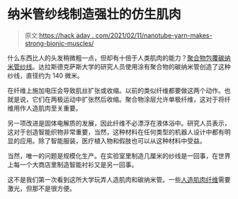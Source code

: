 # 纳米管纱线制造强壮的仿生肌肉

> 原文:[https://hack aday . com/2021/02/11/nanotube-yarn-makes-strong-bionic-muscles/](https://hackaday.com/2021/02/11/nanotube-yarn-makes-strong-bionic-muscles/)

什么东西比人的头发稍微粗一点，但却有十倍于人类肌肉的能力？[聚合物包覆碳纳米管纱线](https://spectrum.ieee.org/tech-talk/biomedical/bionics/nanotube-bionic-muscles-are-10-times-stronger)。达拉斯德克萨斯大学的研究人员使用涂有聚合物的碳纳米管创造了这种纱线，直径约为 140 微米。

在纤维上施加电压会导致肌丝扩张或收缩。以前的类似纤维都要做这两个动作。也就是说，它们在两极运动中扩张然后收缩。聚合物涂层允许单极纤维，这对于将纤维用作人造肌肉至关重要。

另一项改进是固体电解质的发展，因此纤维不必漂浮在液体浴中。研究人员表示，这对于创造智能织物非常重要，当然，这种材料在任何类型的机器人设计中都有明显的应用。除了智能服装，医疗植入物和假肢也可以从这种材料中受益。

当然，唯一的问题是规模化生产。在实验室里制造几厘米的纱线是一回事，在世界上每一个大商店里制造智能衬衫又是另一回事。

这不是我们第一次看到这所大学玩弄人造肌肉和碳纳米管。一些[人造肌肉纤维](https://hackaday.com/2016/12/08/nylon-fibre-artificial-muscles-powered-by-lasers/)需要激光，但那不是很方便。